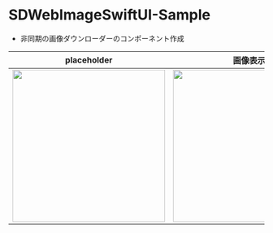 # SDWebImageSwiftUI-Sample
- 非同期の画像ダウンローダーのコンポーネント作成

|placeholder|画像表示|
|---|---|
|<img src="https://user-images.githubusercontent.com/55319251/150367091-cea08af2-e401-4091-b1bc-b846bce1422b.png" width="300">|<img src="https://user-images.githubusercontent.com/55319251/150367070-721fe229-3509-4505-b4d2-65c060efc5a5.png" width="300">|





